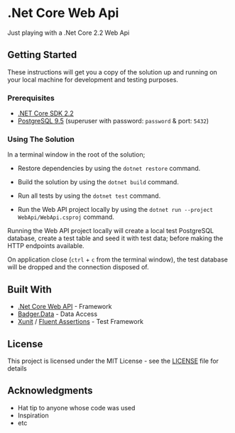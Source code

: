 # .Net Core Web Api

Just playing with a .Net Core 2.2 Web Api

## Getting Started

These instructions will get you a copy of the solution up and running on your local machine for development and testing purposes.

### Prerequisites

* [.NET Core SDK 2.2](https://dotnet.microsoft.com/download/dotnet-core/2.2)
* [PostgreSQL 9.5](https://www.postgresql.org/download/) (superuser with password: `password` & port: `5432`)

### Using The Solution

In a terminal window in the root of the solution;

* Restore dependencies by using the `dotnet restore` command.

* Build the solution by using the `dotnet build` command.

* Run all tests by using the `dotnet test` command.

* Run the Web API project locally by using the `dotnet run --project WebApi/WebApi.csproj` command.

Running the Web API project locally will create a local test PostgreSQL database, create a test table and seed it with test data; before making the HTTP endpoints available.

On application close (`ctrl` + `c` from the terminal window), the test database will be dropped and the connection disposed of.

## Built With

* [.Net Core Web API](https://docs.microsoft.com/en-us/aspnet/core/web-api/) - Framework
* [Badger.Data](https://github.com/timbarker/Badger.Data) - Data Access
* [Xunit](https://xunit.github.io/) / [Fluent Assertions](https://fluentassertions.com/) - Test Framework

## License

This project is licensed under the MIT License - see the [LICENSE](LICENSE) file for details

## Acknowledgments

* Hat tip to anyone whose code was used
* Inspiration
* etc
